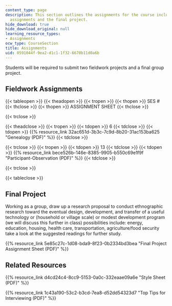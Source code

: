 ```yaml
---
content_type: page
description: This section outlines the assignments for the course including fieldwork
  assignments and the final project.
hide_download: true
hide_download_original: null
learning_resource_types:
- Assignments
ocw_type: CourseSection
title: Assignments
uid: 0591044f-9ea2-d1c1-1f32-6670b11d0a6b
---
```


Students will be required to submit two fieldwork projects and a final group project.

Fieldwork Assignments
---------------------

{{< tableopen >}}
{{< theadopen >}}
{{< tropen >}}
{{< thopen >}}
SES #
{{< thclose >}}
{{< thopen >}}
ASSIGNMENT SHEET
{{< thclose >}}

{{< trclose >}}

{{< theadclose >}}
{{< tropen >}}
{{< tdopen >}}
6
{{< tdclose >}}
{{< tdopen >}}
{{% resource_link 32ac651d-3b3c-7c9d-8b20-31ac153ba625 "Genealogy (PDF)" %}}
{{< tdclose >}}

{{< trclose >}}
{{< tropen >}}
{{< tdopen >}}
13
{{< tdclose >}}
{{< tdopen >}}
{{% resource_link bece526b-146e-8385-9905-b550c69e1f9f "Participant-Observation (PDF)" %}}
{{< tdclose >}}

{{< trclose >}}

{{< tableclose >}}

Final Project
-------------

Working as a group, draw up a research proposal to conduct ethnographic research toward the eventual design, development, and transfer of a useful technology or (household or village scale) or modest development program (we will discuss this further in class) possibilities include: energy, education, housing, health care, transportation, agriculture/food security take a look at the suggested readings for further study.

{{% resource_link 5e85c27c-1d08-bda9-8f23-0b2334bd3bea "Final Project Assignment Sheet (PDF)" %}}

Related Resources
-----------------

{{% resource_link d4cd24c4-8cc9-5153-0a0c-332eaae09a6e "Style Sheet (PDF)" %}}

{{% resource_link 1c43a190-53c2-b3cd-7ea8-d52dd54323d7 "Top Tips for Interviewing (PDF)" %}}
